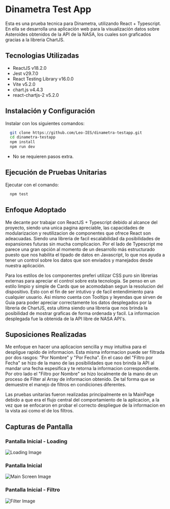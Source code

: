# Dinametra Test App

Esta es una prueba tecnica para Dinametra, utilizando React + Typescript. En ella se desarrolla una aplicación web para la visualización datos sobre Asteroides obtenidos de la API de la NASA, los cuales son graficados gracias a la libreria ChartJS.


## Tecnologias Utilizadas

* ReactJS v18.2.0
* Jest v29.7.0
* React Testing Library v16.0.0
* Vite v5.2.0
* chart.js v4.4.3
* react-chartjs-2 v5.2.0
## Instalación y Configuración

Instalar con los siguientes comandos:

```bash
  git clone https://github.com/Leo-IES/dinametra-testapp.git
  cd dinametra-testapp
  npm install
  npm run dev
```
* No se requieren pasos extra.

    
## Ejecución de Pruebas Unitarias
Ejecutar con el comando:
```bash
  npm test
```
## Enfoque Adoptado

Me decante por trabajar con ReactJS + Typescript debido al alcance del proyecto, siendo una unica pagina apreciable, las capacidades de modularizacion y reutilizacion de componentes que ofrece React son adeacuadas. Siendo una libreria de facil escalabilidad da posibilidades de expansiones futuras sin mucha complicacion. Por el lado de Typescript me parece una gran opción al momento de un desarrollo más estructurado puesto que nos habilita el tipado de datos en Javascript, lo que nos ayuda a tener un control sobre los datos que son enviados y manejados desde nuestra aplicación.

Para los estilos de los componentes preferi utilizar CSS puro sin librerias externas para apreciar el control sobre esta tecnologia. Se penso en un estilo limpio y simple de Cards que se acomodaban segun la resolucion del dispositivo. Esto con el fin de ser intutivo y de facil entendimiento para cualquier usuario. Asi mismo cuenta con Tooltips y leyendas que sirven de Guia para poder apreciar correctamente los datos desplegados por la libreria de ChartJS, esta ultima siendo una libreria que nos brinda la posibilidad de mostrar graficas de forma ordenada y facil. La informacion desplegada fue la obtenida de la API libre de NASA API's.

## Suposiciones Realizadas

Me enfoque en hacer una aplicacion sencilla y muy intuitiva para el despligue rapido de informacion. Esta misma informacion puede ser filtrada por dos rasgos: "Por Nombre" y "Por Fecha". En el caso del "Filtro por Fecha" se hizo de la mano de las posibilidades que nos brinda la API al mandar una fecha espesifica y te retorna la informacion correspondiente. Por otro lado el "Filtro por Nombre" se hizo localmente de la mano de un proceso de Filter al Array de informacion obtenido. De tal forma que se demuestre el manejo de filtros en condiciones diferentes.

Las pruebas unitarias fueron realizadas principalmente en la MainPage debido a que era el flujo central del comportamiento de la aplicacion, a la vez que se enfocaron en probar el correcto despliegue de la informacion en la vista asi como el de los filtros.

## Capturas de Pantalla

### Pantalla Inicial - Loading
![Loading Image](assets/loading.png)

### Pantalla Inicial
![Main Screen Image](assets/mainscreen.png)

### Pantalla Inicial - Filtro
![Filter Image](assets/filter.png)